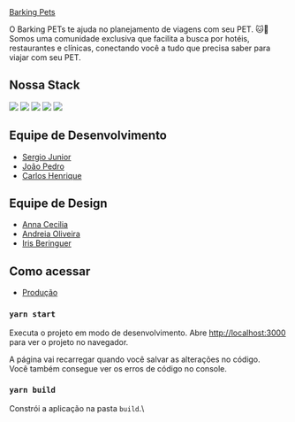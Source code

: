   <a align="center" href="https://barkingpets.netlify.app/">
    Barking Pets
  </a>

O Barking PETs te ajuda no planejamento de viagens com seu PET. 🐱🐶
Somos uma comunidade exclusiva que facilita a busca por hotéis, restaurantes e clínicas, conectando você a tudo que precisa saber para viajar com seu PET.

## Nossa Stack

<img src="https://img.shields.io/badge/html5%20-%23E34F26.svg?&style=for-the-badge&logo=html5&logoColor=white"/>
<img src="https://img.shields.io/badge/css3%20-%231572B6.svg?&style=for-the-badge&logo=css3&logoColor=white"/>
<img src="https://img.shields.io/badge/javascript%20-%23323330.svg?&style=for-the-badge&logo=javascript&logoColor=%23F7DF1E"/>
<img src="https://img.shields.io/badge/react%20-%2320232a.svg?&style=for-the-badge&logo=react&logoColor=%2361DAFB"/>
<img src="https://img.shields.io/badge/SASS%20-hotpink.svg?&style=for-the-badge&logo=SASS&logoColor=white"/>

## Equipe de Desenvolvimento

- [Sergio Junior](https://github.com/ynaraoliveira)
- [João Pedro](https://github.com/arapujo)
- [Carlos Henrique](https://github.com/GuilhermeSCunha)

## Equipe de Design

- [Anna Cecilia](https://www.instagram.com/why.llia)
- [Andreia Oliveira](https://www.instagram.com/mydreias)
- [Iris Beringuer](https://www.instagram.com/irisberinguer)

## Como acessar

- [Produção](https://barkingpets.netlify.app/)

### `yarn start`

Executa o projeto em modo de desenvolvimento.
Abre [http://localhost:3000](http://localhost:3000) para ver o projeto no navegador.

A página vai recarregar quando você salvar as alterações no código.\
Você também consegue ver os erros de código no console.

### `yarn build`

Constrói a aplicação na pasta `build`.\
